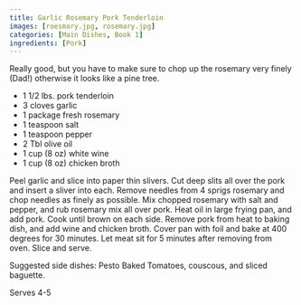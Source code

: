 ```yaml
---
title: Garlic Rosemary Pork Tenderloin
images: [roesmary.jpg, rosemary.jpg]
categories: [Main Dishes, Book 1]
ingredients: [Pork]
---
```


  Really good,
but you have to make sure to chop up the rosemary very finely (Dad!)
otherwise it looks like a pine tree.

-   1 1/2 lbs. pork tenderloin
-   3 cloves garlic
-   1 package fresh rosemary
-   1 teaspoon salt
-   1 teaspoon pepper
-   2 Tbl olive oil
-   1 cup (8 oz) white wine
-   1 cup (8 oz) chicken broth

Peel garlic and slice into paper thin slivers. Cut deep slits all over
the pork and insert a sliver into each. Remove needles from 4 sprigs
rosemary and chop needles as finely as possible. Mix chopped rosemary
with salt and pepper, and rub rosemary mix all over pork. Heat oil in
large frying pan, and add pork. Cook until brown on each side. Remove
pork from heat to baking dish, and add wine and chicken broth. Cover pan
with foil and bake at 400 degrees for 30 minutes. Let meat sit for 5
minutes after removing from oven. Slice and serve.

Suggested side dishes: Pesto Baked Tomatoes, couscous, and sliced
baguette.

Serves 4-5

 
